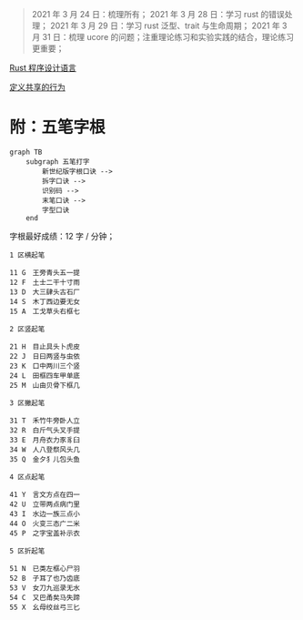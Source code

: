 > 2021 年 3 月 24 日：梳理所有；
> 2021 年 3 月 28 日：学习 rust 的错误处理；
> 2021 年 3 月 29 日：学习 rust 泛型、trait 与生命周期；
> 2021 年 3 月 31 日：梳理 ucore 的问题；注重理论练习和实验实践的结合，理论练习更重要；

[Rust 程序设计语言](https://kaisery.github.io/trpl-zh-cn/ch04-02-references-and-borrowing.html)

[定义共享的行为](https://kaisery.github.io/trpl-zh-cn/ch10-02-traits.html)


# 附：五笔字根

```mermaid
graph TB
    subgraph 五笔打字
        新世纪版字根口诀 --> 
        拆字口诀 --> 
        识别码 --> 
        末笔口诀 --> 
        字型口诀
    end
```

字根最好成绩：12 字 / 分钟；

```
1 区横起笔

11 G　王旁青头五一提
12 F　土士二干十寸雨
13 D　大三肆头古石厂
14 S　木丁西边要无女
15 A　工戈草头右框七

2 区竖起笔

21 H　目止具头卜虎皮
22 J　日曰两竖与虫依
23 K　口中两川三个竖
24 L　田框四车甲单底
25 M　山由贝骨下框几

3 区撇起笔

31 T　禾竹牛旁卧人立
32 R　白斤气头叉手提
33 E　月舟衣力豕豸臼
34 W　人八登祭风头几
35 Q　金夕犭儿包头鱼

4 区点起笔

41 Y　言文方点在四一
42 U　立带两点病门里
43 I　水边一族三点小
44 O　火变三态广二米
45 P　之字宝盖补示衣

5 区折起笔

51 N　已类左框心尸羽
52 B　子耳了也乃齿底
53 V　女刀九巡录无水
54 C　又巴甬矣马失蹄
55 X　幺母绞丝弓三匕
```